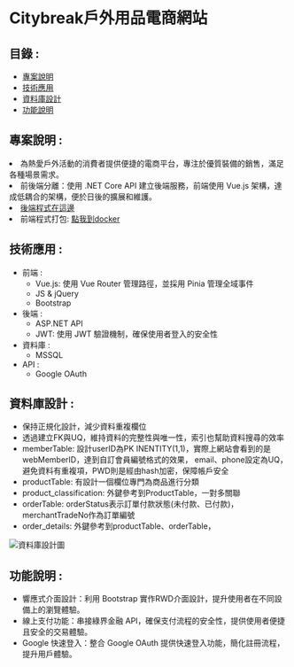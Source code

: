 <!DOCTYPE html>
<html lang="zh-Hant">

<head>
    <meta charset="UTF-8">
    <meta name="viewport" content="width=device-width, initial-scale=1.0">
</head>

<body>
    <h1>Citybreak戶外用品電商網站</h1>
    <h2>目錄 :</h2>
    <ul>
        <li><a href="#project-description">專案說明</a></li>
        <li><a href="#technology-application">技術應用</a></li>
        <li><a href="#database-design">資料庫設計</a></li>
        <li><a href="#function-description">功能說明</a></li>
    </ul>
    <h2 id="project-description">專案說明 : </h2>
    <li>為熱愛戶外活動的消費者提供便捷的電商平台，專注於優質裝備的銷售，滿足各種場景需求。</li>
    <li>前後端分離：使用 .NET Core API 建立後端服務，前端使用 Vue.js 架構，達成低耦合的架構，便於日後的擴展和維護。</li>
    <li><a href="https://github.com/Ting-s515/Citybreak_Backend">後端程式在這邊</a></li>
    <li>前端程式打包: <a href="https://hub.docker.com/repository/docker/tings515/hello/general">點我到docker</a></li>
    <h2 id="technology-application">技術應用 :</h2>
    <ul>
        <li>前端 :
            <ul>
                <li>Vue.js: 使用 Vue Router 管理路徑，並採用 Pinia 管理全域事件</li>
                <li>JS & jQuery</li>
                <li>Bootstrap</li>
            </ul>
        </li>
        <li>後端 :
            <ul>
                <li>ASP.NET API</li>
                <li>JWT: 使用 JWT 驗證機制，確保使用者登入的安全性</li>
            </ul>
        </li>
        <li>資料庫 :
            <ul>
                <li>MSSQL</li>
            </ul>
        </li>
        <li>API :
            <ul>
                <li>Google OAuth</li>
            </ul>
        </li>
    </ul>
    <h2 id="database-design">資料庫設計 :</h2>
    <ul>
        <li>保持正規化設計，減少資料重複欄位</li>
        <li>透過建立FK與UQ，維持資料的完整性與唯一性，索引也幫助資料搜尋的效率</li>
        <li>memberTable: 設計userID為PK INENTITY(1,1)，實際上網站會看到的是webMemberID，達到自訂會員編號格式的效果，
            email、phone設定為UQ，避免資料有重複項，PWD則是經由hash加密，保障帳戶安全</li>
        <li>productTable: 有設計一個欄位專門為商品進行分類</li>   
        <li>product_classification: 外鍵參考到ProductTable，一對多關聯</li> 
        <li>orderTable: orderStatus表示訂單付款狀態(未付款、已付款)，merchantTradeNo作為訂單編號</li>
        <li>order_details: 外鍵參考到productTable、orderTable，</li>
    </ul>
    <img src="https://i.imgur.com/Q9d0C2n.png" alt="資料庫設計圖" style="max-width: 100%; height: auto;">
    <h2 id="function-description">功能說明 :</h2>
    <ul>
        <li>響應式介面設計：利用 Bootstrap 實作RWD介面設計，提升使用者在不同設備上的瀏覽體驗。</li>
        <li>線上支付功能：串接綠界金融 API，確保支付流程的安全性，提供使用者便捷且安全的交易體驗。</li>
        <li>Google 快速登入：整合 Google OAuth 提供快速登入功能，簡化註冊流程，提升用戶體驗。</li>
    </ul>
</body>

</html>
